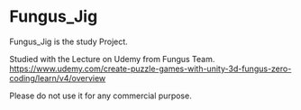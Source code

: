 # Fungus_Jig

Fungus_Jig is the study Project. 

Studied with the Lecture on Udemy from Fungus Team.
https://www.udemy.com/create-puzzle-games-with-unity-3d-fungus-zero-coding/learn/v4/overview

Please do not use it for any commercial purpose.
